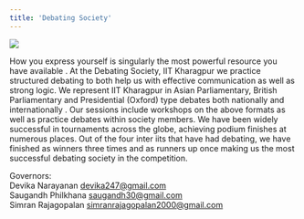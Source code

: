 ```yaml
---
title: 'Debating Society'
---
```


![](https://drive.google.com/uc?id=1L9flYBR2bqc1UFi1L9pcoKnaA78Wk-GC)

How you express yourself is singularly the most powerful resource you have available . At the Debating Society, IIT Kharagpur we practice structured debating to both help us with effective communication as well as strong logic. We represent IIT Kharagpur in Asian Parliamentary, British Parliamentary and Presidential (Oxford) type debates both nationally and internationally . Our sessions include workshops on the above formats as well as practice debates within society members. We have been widely successful in tournaments across the globe, achieving podium finishes at numerous places. Out of the four inter iits that have had debating, we have finished as winners three times and as runners up once making us the most successful debating society in the competition.

Governors: <br />
Devika Narayanan
devika247@gmail.com <br/>
Saugandh Philkhana
saugandh30@gmail.com <br/>
Simran Rajagopalan
simranrajagopalan2000@gmail.com